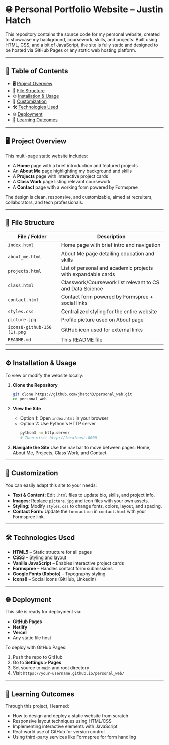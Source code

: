 # 🌐 Personal Portfolio Website – Justin Hatch

This repository contains the source code for my personal website, created to showcase my background, coursework, skills, and projects. Built using HTML, CSS, and a bit of JavaScript, the site is fully static and designed to be hosted via GitHub Pages or any static web hosting platform.

---

## 📝 Table of Contents

- 🖥️ [Project Overview](#project-overview)
- 📂 [File Structure](#file-structure)
- ⚙️ [Installation & Usage](#installation--usage)
- 🎨 [Customization](#customization)
- 🛠️ [Technologies Used](#technologies-used)
- 🌐 [Deployment](#deployment)
- 🧠 [Learning Outcomes](#learning-outcomes)

---

## 🖥️ Project Overview

This multi-page static website includes:

- A **Home** page with a brief introduction and featured projects
- An **About Me** page highlighting my background and skills
- A **Projects** page with interactive project cards
- A **Class Work** page listing relevant coursework
- A **Contact** page with a working form powered by Formspree

The design is clean, responsive, and customizable, aimed at recruiters, collaborators, and tech professionals.

---

## 📂 File Structure

| File / Folder               | Description                                                  |
| --------------------------- | ------------------------------------------------------------ |
| `index.html`                | Home page with brief intro and navigation                    |
| `about_me.html`             | About Me page detailing education and skills                 |
| `projects.html`             | List of personal and academic projects with expandable cards |
| `class.html`                | Classwork/Coursework list relevant to CS and Data Science    |
| `contact.html`              | Contact form powered by Formspree + social links             |
| `styles.css`                | Centralized styling for the entire website                   |
| `picture.jpg`               | Profile picture used on About page                           |
| `icons8-github-150 (1).png` | GitHub icon used for external links                          |
| `README.md`                 | This README file                                             |

---

## ⚙️ Installation & Usage

To view or modify the website locally:

1. **Clone the Repository**

   ```bash
   git clone https://github.com/jhatch3/personal_web.git
   cd personal_web
   ```

2. **View the Site**

   - Option 1: Open `index.html` in your browser
   - Option 2: Use Python's HTTP server
     ```bash
     python3 -m http.server
     # Then visit http://localhost:8000
     ```

3. **Navigate the Site** Use the nav bar to move between pages: Home, About Me, Projects, Class Work, and Contact.

---

## 🎨 Customization

You can easily adapt this site to your needs:

- **Text & Content:** Edit `.html` files to update bio, skills, and project info.
- **Images:** Replace `picture.jpg` and icon files with your own assets.
- **Styling:** Modify `styles.css` to change fonts, colors, layout, and spacing.
- **Contact Form:** Update the `form` `action` in `contact.html` with your Formspree link.

---

## 🛠️ Technologies Used

- **HTML5** – Static structure for all pages
- **CSS3** – Styling and layout
- **Vanilla JavaScript** – Enables interactive project cards
- **Formspree** – Handles contact form submissions
- **Google Fonts (Roboto)** – Typography styling
- **Icons8** – Social icons (GitHub, LinkedIn)

---

## 🌐 Deployment

This site is ready for deployment via:

- **GitHub Pages**
- **Netlify**
- **Vercel**
- Any static file host

To deploy with GitHub Pages:

1. Push the repo to GitHub
2. Go to **Settings > Pages**
3. Set source to `main` and root directory
4. Visit `https://your-username.github.io/personal_web/`

---

## 🧠 Learning Outcomes

Through this project, I learned:

- How to design and deploy a static website from scratch
- Responsive layout techniques using HTML/CSS
- Implementing interactive elements with JavaScript
- Real-world use of GitHub for version control
- Using third-party services like Formspree for form handling
